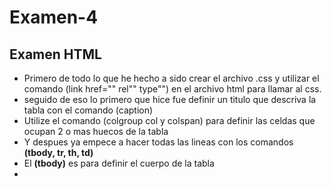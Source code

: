# Examen-4
## Examen HTML
- Primero de todo lo que he hecho a sido crear el archivo .css y utilizar el comando (link href="" rel"" type"") en el archivo html para llamar al css. <br>
- seguido de eso lo primero que hice fue definir un titulo que descriva la tabla con el comando (caption) <br>
- Utilize el comando (colgroup col y colspan) para definir las celdas que ocupan 2 o mas huecos de la tabla <br>
- Y despues ya empece a hacer todas las lineas con los comandos **(tbody, tr, th, td)** <br>
- El **(tbody)** es para definir el cuerpo de la tabla <br>
- 
